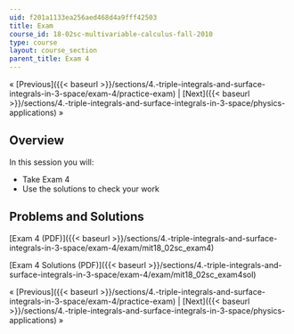 ```yaml
---
uid: f201a1133ea256aed468d4a9fff42503
title: Exam
course_id: 18-02sc-multivariable-calculus-fall-2010
type: course
layout: course_section
parent_title: Exam 4
---
```


« [Previous]({{< baseurl >}}/sections/4.-triple-integrals-and-surface-integrals-in-3-space/exam-4/practice-exam) | [Next]({{< baseurl >}}/sections/4.-triple-integrals-and-surface-integrals-in-3-space/physics-applications) »

Overview
--------

In this session you will:

*   Take Exam 4
*   Use the solutions to check your work

Problems and Solutions
----------------------

[Exam 4 (PDF)]({{< baseurl >}}/sections/4.-triple-integrals-and-surface-integrals-in-3-space/exam-4/exam/mit18_02sc_exam4)

[Exam 4 Solutions (PDF)]({{< baseurl >}}/sections/4.-triple-integrals-and-surface-integrals-in-3-space/exam-4/exam/mit18_02sc_exam4sol)

« [Previous]({{< baseurl >}}/sections/4.-triple-integrals-and-surface-integrals-in-3-space/exam-4/practice-exam) | [Next]({{< baseurl >}}/sections/4.-triple-integrals-and-surface-integrals-in-3-space/physics-applications) »